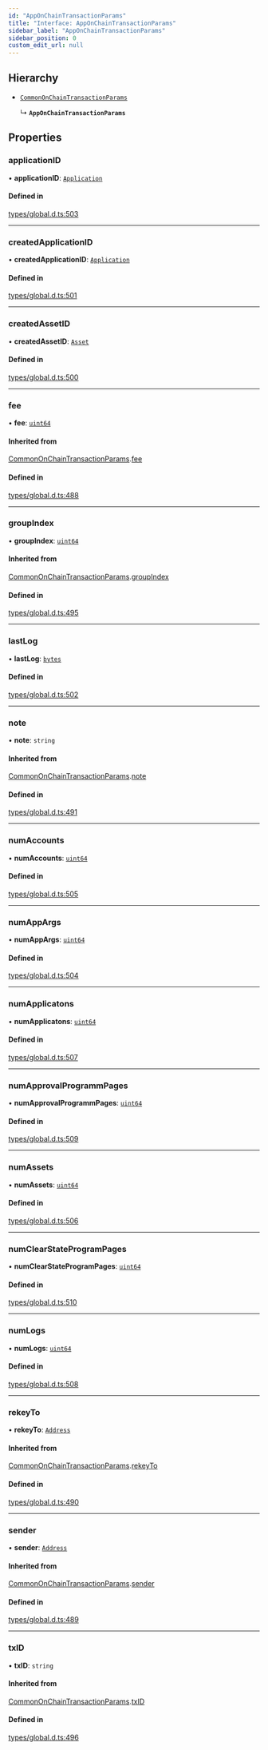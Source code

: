 ```yaml
---
id: "AppOnChainTransactionParams"
title: "Interface: AppOnChainTransactionParams"
sidebar_label: "AppOnChainTransactionParams"
sidebar_position: 0
custom_edit_url: null
---
```


## Hierarchy

- [`CommonOnChainTransactionParams`](CommonOnChainTransactionParams.md)

  ↳ **`AppOnChainTransactionParams`**

## Properties

### applicationID

• **applicationID**: [`Application`](../classes/Application.md)

#### Defined in

[types/global.d.ts:503](https://github.com/algorandfoundation/tealscript/blob/ca0f445c/types/global.d.ts#L503)

___

### createdApplicationID

• **createdApplicationID**: [`Application`](../classes/Application.md)

#### Defined in

[types/global.d.ts:501](https://github.com/algorandfoundation/tealscript/blob/ca0f445c/types/global.d.ts#L501)

___

### createdAssetID

• **createdAssetID**: [`Asset`](../classes/Asset.md)

#### Defined in

[types/global.d.ts:500](https://github.com/algorandfoundation/tealscript/blob/ca0f445c/types/global.d.ts#L500)

___

### fee

• **fee**: [`uint64`](../modules.md#uint64)

#### Inherited from

[CommonOnChainTransactionParams](CommonOnChainTransactionParams.md).[fee](CommonOnChainTransactionParams.md#fee)

#### Defined in

[types/global.d.ts:488](https://github.com/algorandfoundation/tealscript/blob/ca0f445c/types/global.d.ts#L488)

___

### groupIndex

• **groupIndex**: [`uint64`](../modules.md#uint64)

#### Inherited from

[CommonOnChainTransactionParams](CommonOnChainTransactionParams.md).[groupIndex](CommonOnChainTransactionParams.md#groupindex)

#### Defined in

[types/global.d.ts:495](https://github.com/algorandfoundation/tealscript/blob/ca0f445c/types/global.d.ts#L495)

___

### lastLog

• **lastLog**: [`bytes`](../modules.md#bytes)

#### Defined in

[types/global.d.ts:502](https://github.com/algorandfoundation/tealscript/blob/ca0f445c/types/global.d.ts#L502)

___

### note

• **note**: `string`

#### Inherited from

[CommonOnChainTransactionParams](CommonOnChainTransactionParams.md).[note](CommonOnChainTransactionParams.md#note)

#### Defined in

[types/global.d.ts:491](https://github.com/algorandfoundation/tealscript/blob/ca0f445c/types/global.d.ts#L491)

___

### numAccounts

• **numAccounts**: [`uint64`](../modules.md#uint64)

#### Defined in

[types/global.d.ts:505](https://github.com/algorandfoundation/tealscript/blob/ca0f445c/types/global.d.ts#L505)

___

### numAppArgs

• **numAppArgs**: [`uint64`](../modules.md#uint64)

#### Defined in

[types/global.d.ts:504](https://github.com/algorandfoundation/tealscript/blob/ca0f445c/types/global.d.ts#L504)

___

### numApplicatons

• **numApplicatons**: [`uint64`](../modules.md#uint64)

#### Defined in

[types/global.d.ts:507](https://github.com/algorandfoundation/tealscript/blob/ca0f445c/types/global.d.ts#L507)

___

### numApprovalProgrammPages

• **numApprovalProgrammPages**: [`uint64`](../modules.md#uint64)

#### Defined in

[types/global.d.ts:509](https://github.com/algorandfoundation/tealscript/blob/ca0f445c/types/global.d.ts#L509)

___

### numAssets

• **numAssets**: [`uint64`](../modules.md#uint64)

#### Defined in

[types/global.d.ts:506](https://github.com/algorandfoundation/tealscript/blob/ca0f445c/types/global.d.ts#L506)

___

### numClearStateProgramPages

• **numClearStateProgramPages**: [`uint64`](../modules.md#uint64)

#### Defined in

[types/global.d.ts:510](https://github.com/algorandfoundation/tealscript/blob/ca0f445c/types/global.d.ts#L510)

___

### numLogs

• **numLogs**: [`uint64`](../modules.md#uint64)

#### Defined in

[types/global.d.ts:508](https://github.com/algorandfoundation/tealscript/blob/ca0f445c/types/global.d.ts#L508)

___

### rekeyTo

• **rekeyTo**: [`Address`](../classes/Address.md)

#### Inherited from

[CommonOnChainTransactionParams](CommonOnChainTransactionParams.md).[rekeyTo](CommonOnChainTransactionParams.md#rekeyto)

#### Defined in

[types/global.d.ts:490](https://github.com/algorandfoundation/tealscript/blob/ca0f445c/types/global.d.ts#L490)

___

### sender

• **sender**: [`Address`](../classes/Address.md)

#### Inherited from

[CommonOnChainTransactionParams](CommonOnChainTransactionParams.md).[sender](CommonOnChainTransactionParams.md#sender)

#### Defined in

[types/global.d.ts:489](https://github.com/algorandfoundation/tealscript/blob/ca0f445c/types/global.d.ts#L489)

___

### txID

• **txID**: `string`

#### Inherited from

[CommonOnChainTransactionParams](CommonOnChainTransactionParams.md).[txID](CommonOnChainTransactionParams.md#txid)

#### Defined in

[types/global.d.ts:496](https://github.com/algorandfoundation/tealscript/blob/ca0f445c/types/global.d.ts#L496)
